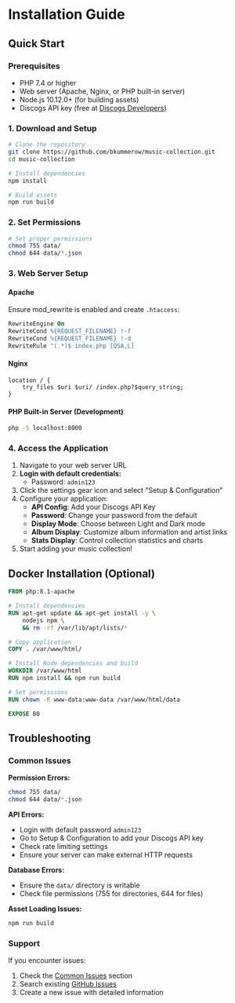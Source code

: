# Installation Guide

## Quick Start

### Prerequisites
- PHP 7.4 or higher
- Web server (Apache, Nginx, or PHP built-in server)
- Node.js 10.12.0+ (for building assets)
- Discogs API key (free at [Discogs Developers](https://www.discogs.com/settings/developers))

### 1. Download and Setup

```bash
# Clone the repository
git clone https://github.com/bkummerow/music-collection.git
cd music-collection

# Install dependencies
npm install

# Build assets
npm run build
```

### 2. Set Permissions

```bash
# Set proper permissions
chmod 755 data/
chmod 644 data/*.json
```

### 3. Web Server Setup

#### Apache
Ensure mod_rewrite is enabled and create `.htaccess`:
```apache
RewriteEngine On
RewriteCond %{REQUEST_FILENAME} !-f
RewriteCond %{REQUEST_FILENAME} !-d
RewriteRule ^(.*)$ index.php [QSA,L]
```

#### Nginx
```nginx
location / {
    try_files $uri $uri/ /index.php?$query_string;
}
```

#### PHP Built-in Server (Development)
```bash
php -S localhost:8000
```

### 4. Access the Application

1. Navigate to your web server URL
2. **Login with default credentials:**
   - Password: `admin123`
3. Click the settings gear icon and select "Setup & Configuration"
4. Configure your application:
   - **API Config**: Add your Discogs API Key
   - **Password**: Change your password from the default
   - **Display Mode**: Choose between Light and Dark mode
   - **Album Display**: Customize album information and artist links
   - **Stats Display**: Control collection statistics and charts
5. Start adding your music collection!

## Docker Installation (Optional)

```dockerfile
FROM php:8.1-apache

# Install dependencies
RUN apt-get update && apt-get install -y \
    nodejs npm \
    && rm -rf /var/lib/apt/lists/*

# Copy application
COPY . /var/www/html/

# Install Node dependencies and build
WORKDIR /var/www/html
RUN npm install && npm run build

# Set permissions
RUN chown -R www-data:www-data /var/www/html/data

EXPOSE 80
```

## Troubleshooting

### Common Issues

**Permission Errors:**
```bash
chmod 755 data/
chmod 644 data/*.json
```

**API Errors:**
- Login with default password `admin123`
- Go to Setup & Configuration to add your Discogs API key
- Check rate limiting settings
- Ensure your server can make external HTTP requests

**Database Errors:**
- Ensure the `data/` directory is writable
- Check file permissions (755 for directories, 644 for files)

**Asset Loading Issues:**
```bash
npm run build
```

### Support

If you encounter issues:
1. Check the [Common Issues](readme.md#common-issues) section
2. Search existing [GitHub Issues](https://github.com/yourusername/music-collection-manager/issues)
3. Create a new issue with detailed information
